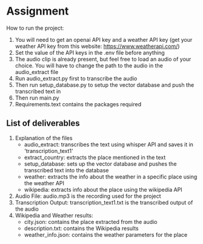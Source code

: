 # Assignment
How to run the project:
1) You will need to get an openai API key and a weather API key (get your weather API key from this website: https://www.weatherapi.com/)
2) Set the value of the API keys in the .env file before anything
3) The audio clip is already present, but feel free to load an audio of your choice. You will have to change the path to the audio in the audio_extract file
4) Run audio_extract.py first to transcribe the audio
5) Then run setup_database.py to setup the vector database and push the transcribed text in
6) Then run main.py
7) Requirements.text contains the packages required

## List of deliverables
1) Explanation of the files
   - audio_extract: transcribes the text using whisper API and saves it in 'transcription_text1'
   - extract_country: extracts the place mentioned in the text
   - setup_database: sets up the vector database and pushes the transcribed text into the database
   - weather: extracts the info about the weather in a specific place using the weather API
   - wikipedia: extracts info about the place using the wikipedia API
2) Audio File: audio.mp3 is the recording used for the project
3) Transcription Output: transcription_text1.txt is the transcribed output of the audio
4) Wikipedia and Weather results:
   - city.json: contains the place extracted from the audio
   - description.txt: contains the Wikipedia results
   - weather_info.json: contains the weather parameters for the place
